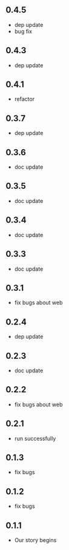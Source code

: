 ## 0.4.5

* dep update  
* bug fix

## 0.4.3

* dep update

## 0.4.1

* refactor

## 0.3.7

* dep update

## 0.3.6

* doc update

## 0.3.5

* doc update

## 0.3.4

* doc update

## 0.3.3

* doc update

## 0.3.1

* fix bugs about web

## 0.2.4

* dep update

## 0.2.3

* doc update

## 0.2.2

* fix bugs about web

## 0.2.1

* run successfully

## 0.1.3

* fix bugs

## 0.1.2

* fix bugs

## 0.1.1

* Our story begins
